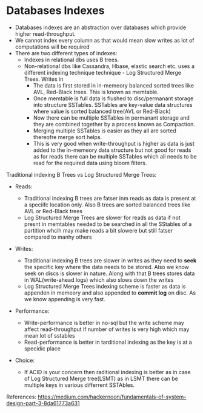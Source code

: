 # Databases Indexes

- Databases indexes are an abstraction over databases which provide higher read-throughput.
- We cannot index every column as that would mean slow writes as lot of computations will be required
- There are two different types of indexes:
  - Indexes in relational dbs uses B trees.
  - Non-relational dbs like Cassandra, Hbase, elastic search etc. uses a different indexing technique technique - Log Structured Merge Trees. Writes in 
    - The data is first stored in in-memeory balanced sorted trees like AVL, Red-Black trees. This is known as memtable. 
    - Once memtable is full data is flushed to disc/permanant storage into structure SSTables. SSTables are key-value data structures where value is sorted balanced tree(AVL or Red-Black)
    - Now there can be multiple SSTables in permanant storage and they are combined together by a process known as Compaction.
    - Merging multiple SSTables is easier as they all are sorted thereofre merge sort helps.
    - This is very good when write-throughput is higher as data is just added to the in-memeory data structure but not good for reads as for reads there can be multiple SSTables which all needs to be read for the required data using bloom filters.
    
    
Traditional indexing B Trees vs Log Structured Merge Trees:
- Reads:
  - Traditional indexing B trees are fatser inm reads as data is present at a speciifc location only. Also B trees are sorted balanced trees like AVL or Red-Black trees
  - Log Structured Merge Trees are slower for reads as data if not presnt in memtables needed to be searched in all the SStables of a partition whcih may make reads a bit slowere but still fatser compared to manhy others
  
- Writes:
  - Traditional indexing B trees are slower in writes as they need to **seek** the specific key where the data needs to be stored. Also we know seek on discs is slower in nature. Along with that B trees stores data in WAL(write-ahead logs) which also slows down the writes
  - Log Structured Merge Trees indexing scheme is faster as data is appenden in memeory and also appended to **commit log** on disc. As we know appending is very fast.
  
- Performance:
  - Write-performance is better in no-sql but the write scheme may affect read-throughput if number of writes is very high which may mean lot of sstables
  - Read-performance is better in tarditional indexing as the key is at a specidic place
 
- Choice:
  - If ACID is your concern then raditional indexing is better as in case of Log Structured Merge tree(LSMT) as in LSMT there can be multiple keys in various differrent SSTAbles.
  
  
  
 References: https://medium.com/hackernoon/fundamentals-of-system-design-part-3-8da61773a631
